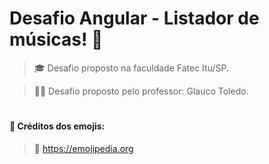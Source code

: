 # Desafio Angular - Listador de músicas! 🌟
> 🎓 Desafio proposto na faculdade Fatec Itu/SP.

> 👨‍🏫 Desafio proposto pelo professor: Glauco Toledo. 

#

#### 🎉 Créditos dos emojis:
> 🔗 <a href="https://emojipedia.org" target="_blank">https://emojipedia.org</a>